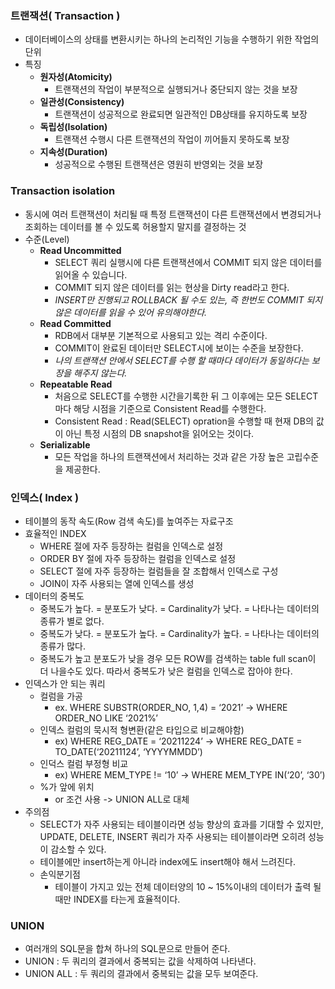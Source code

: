 ### 트랜잭션( Transaction )
- 데이터베이스의 상태를 변환시키는 하나의 논리적인 기능을 수행하기 위한 작업의 단위
- 특징
  - **원자성(Atomicity)** 
    - 트랜잭션의 작업이 부분적으로 실행되거나 중단되지 않는 것을 보장
  - **일관성(Consistency)**
    - 트랜잭션이 성공적으로 완료되면 일관적인 DB상태를 유지하도록 보장
  - **독립성(Isolation)**
    - 트랜잭션 수행시 다른 트랜잭션의 작업이 끼어들지 못하도록 보장
  - **지속성(Duration)**
    - 성공적으로 수행된 트랜잭션은 영원히 반영외는 것을 보장

### Transaction isolation
- 동시에 여러 트랜잭션이 처리될 때 특정 트랜잭션이 다른 트랜잭션에서
변경되거나 조회하는 데이터를 볼 수 있도록 허용할지 말지를 결정하는 것
- 수준(Level)
  - **Read Uncommitted**
    - SELECT 쿼리 실행시에 다른 트랜잭션에서 COMMIT 되지 않은 데이터를 읽어올 수 있습니다.
    - COMMIT 되지 않은 데이터를 읽는 현상을 Dirty read라고 한다.
    - *INSERT만 진행되고 ROLLBACK 될 수도 있는, 즉 한번도 COMMIT 되지 않은 데이터를 읽을 수 있어 유의해야한다.*
  - **Read Committed**
    - RDB에서 대부분 기본적으로 사용되고 있는 격리 수준이다.
    - COMMIT이 완료된 데이터만 SELECT시에 보이는 수준을 보장한다.
    - *나의 트랜잭션 안에서 SELECT를 수행 할 때마다 데이터가 동일하다는 보장을 해주지 않는다.*
  - **Repeatable Read**
    - 처음으로 SELECT를 수행한 시간을기록한 뒤 그 이후에는 모든 SELECT 마다 해당 시점을 기준으로 Consistent Read를 수행한다.
    - Consistent Read : Read(SELECT) opration을 수행할 때 현재 DB의 값이 아닌 특정 시점의 DB snapshot을 읽어오는 것이다.
  - **Serializable**
    - 모든 작업을 하나의 트랜잭션에서 처리하는 것과 같은 가장 높은 고립수준을 제공한다.

### 인덱스( Index )
- 테이블의 동작 속도(Row 검색 속도)를 높여주는 자료구조
- 효율적인 INDEX
  - WHERE 절에 자주 등장하는 컬럼을 인덱스로 설정
  - ORDER BY 절에 자주 등장하는 컬럼을 인덱스로 설정
  - SELECT 절에 자주 등장하는 컬럼들을 잘 조합해서 인덱스로 구성
  - JOIN이 자주 사용되는 열에 인덱스를 생성
- 데이터의 중복도
  - 중복도가 높다. = 분포도가 낮다. = Cardinality가 낮다. = 나타나는 데이터의 종류가 별로 없다.
  - 중복도가 낮다. = 분포도가 높다. = Cardinality가 높다. = 나타나는 데이터의 종류가 많다.
  - 중복도가 높고 분포도가 낮을 경우 모든 ROW를 검색하는 table full scan이 더 나을수도 있다.
  따라서 중복도가 낮은 컬럼을 인덱스로 잡아야 한다.
- 인덱스가 안 되는 쿼리
  - 컬럼을 가공
    - ex. WHERE SUBSTR(ORDER_NO, 1,4) = ‘2021’ -> WHERE ORDER_NO LIKE ‘2021%’
  - 인덱스 컬럼의 묵시적 형변환(같은 타입으로 비교해야함)
    - ex) WHERE REG_DATE = ‘20211224’ -> WHERE REG_DATE = TO_DATE(‘20211124’, ‘YYYYMMDD’)
  - 인덕스 컬럼 부정형 비교
    - ex) WHERE MEM_TYPE != ‘10’ -> WHERE MEM_TYPE IN(‘20’, ‘30’)
  - %가 앞에 위치
    - or 조건 사용 -> UNION ALL로 대체
- 주의점
  - SELECT가 자주 사용되는 테이블이라면 성능 향상의 효과를 기대할 수 있지만,
UPDATE, DELETE, INSERT 쿼리가 자주 사용되는 테이블이라면 오히려 성능이 감소할 수 있다.
  - 테이블에만 insert하는게 아니라 index에도 insert해야 해서 느려진다.
  - 손익분기점
    - 테이블이 가지고 있는 전체 데이터양의 10 ~ 15%이내의 데이터가 출력 될 때만 INDEX를 타는게 효율적이다.
  
### UNION
- 여러개의 SQL문을 합쳐 하나의 SQL문으로 만들어 준다.
- UNION : 두 쿼리의 결과에서 중복되는 값을 삭제하여 나타낸다.
- UNION ALL : 두 쿼리의 결과에서 중복되는 값을 모두 보여준다.